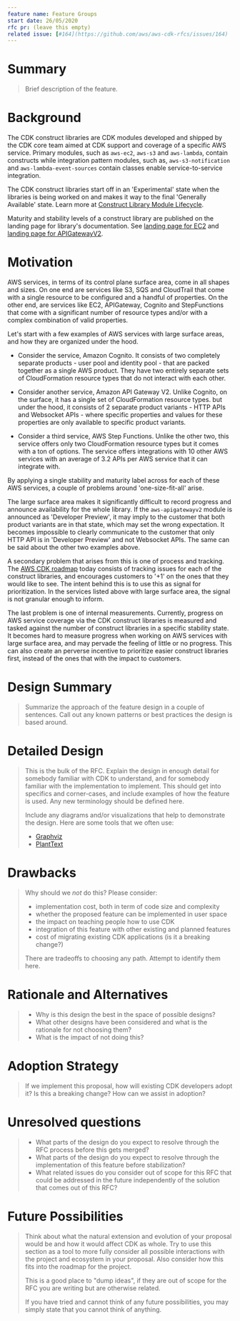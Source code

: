 ```yaml
---
feature name: Feature Groups
start date: 26/05/2020
rfc pr: (leave this empty)
related issue: [#164](https://github.com/aws/aws-cdk-rfcs/issues/164)
---
```


# Summary

> Brief description of the feature.

# Background

The CDK construct libraries are CDK modules developed and shipped by the CDK core team aimed at CDK support and
coverage of a specific AWS service. Primary modules, such as `aws-ec2`, `aws-s3` and `aws-lambda`, contain constructs
while integration pattern modules, such as, `aws-s3-notification` and `aws-lambda-event-sources` contain classes
enable service-to-service integration.

The CDK construct libraries start off in an 'Experimental' state when the libraries is being worked on and makes
it way to the final 'Generally Available' state. Learn more at [Construct Library Module
Lifecycle](https://github.com/aws/aws-cdk-rfcs/blob/master/text/0107-construct-library-module-lifecycle.md).

Maturity and stability levels of a construct library are published on the landing page for library's documentation.
See [landing page for EC2](https://docs.aws.amazon.com/cdk/api/latest/docs/aws-ec2-readme.html) and [landing page for
APIGatewayV2](https://docs.aws.amazon.com/cdk/api/latest/docs/aws-apigatewayv2-readme.html).

# Motivation

AWS services, in terms of its control plane surface area, come in all shapes and sizes.
On one end are services like S3, SQS and CloudTrail that come with a single resource to be configured and a handful
of properties. On the other end, are services like EC2, APIGateway, Cognito and StepFunctions that come with a
significant number of resource types and/or with a complex combination of valid properties.

Let's start with a few examples of AWS services with large surface areas, and how they are organized under the hood.

* Consider the service, Amazon Cognito. It consists of two completely separate products - user pool and identity
pool - that are packed together as a single AWS product. They have two entirely separate sets of CloudFormation
resource types that do not interact with each other.

* Consider another service, Amazon API Gateway V2. Unlike Cognito, on the surface, it has a single set of
CloudFormation resource types. but under the hood, it consists of 2 separate product variants - HTTP APIs and
Websocket APIs - where specific properties and values for these properties are only available to specific product
variants.

* Consider a third service, AWS Step Functions. Unlike the other two, this service offers only two CloudFormation
resource types but it comes with a ton of options. The service offers integrations with 10 other AWS services with
an average of 3.2 APIs per AWS service that it can integrate with.

By applying a single stability and maturity label across for each of these AWS services, a couple of problems around
'one-size-fit-all' arise.

The large surface area makes it significantly difficult to record progress and announce availability for the whole
library. If the `aws-apigatewayv2` module is announced as 'Developer Preview', it may imply to the customer that both
product variants are in that state, which may set the wrong expectation. It becomes impossible to clearly communicate
to the customer that only HTTP API is in 'Developer Preview' and not Websocket APIs.
The same can be said about the other two examples above.

A secondary problem that arises from this is one of process and tracking. The [AWS CDK
roadmap](https://github.com/aws/aws-cdk/blob/master/ROADMAP.md) today consists of tracking issues for each of the
construct libraries, and encourages customers to '+1' on the ones that they would like to see. The intent behind this
is to use this as signal for prioritization. In the services listed above with large surface area, the signal is not
granular enough to inform.

The last problem is one of internal measurements. Currently, progress on AWS service coverage via the CDK construct
libraries is measured and tasked against the number of construct libraries in a specific stability state. It becomes
hard to measure progress when working on AWS services with large surface area, and may pervade the feeling of little
or no progress. This can also create an perverse incentive to prioritize easier construct libraries first, instead of
the ones that with the impact to customers.

# Design Summary

> Summarize the approach of the feature design in a couple of sentences. Call out
> any known patterns or best practices the design is based around.

# Detailed Design

> This is the bulk of the RFC. Explain the design in enough detail for somebody
> familiar with CDK to understand, and for somebody familiar with the
> implementation to implement. This should get into specifics and corner-cases,
> and include examples of how the feature is used. Any new terminology should be
> defined here.
>
> Include any diagrams and/or visualizations that help to demonstrate the design.
> Here are some tools that we often use:
>
> - [Graphviz](http://graphviz.it/#/gallery/structs.gv)
> - [PlantText](https://www.planttext.com)

# Drawbacks

> Why should we _not_ do this? Please consider:
>
> - implementation cost, both in term of code size and complexity
> - whether the proposed feature can be implemented in user space
> - the impact on teaching people how to use CDK
> - integration of this feature with other existing and planned features
> - cost of migrating existing CDK applications (is it a breaking change?)
>
> There are tradeoffs to choosing any path. Attempt to identify them here.

# Rationale and Alternatives

> - Why is this design the best in the space of possible designs?
> - What other designs have been considered and what is the rationale for not
>   choosing them?
> - What is the impact of not doing this?

# Adoption Strategy

> If we implement this proposal, how will existing CDK developers adopt it? Is
> this a breaking change? How can we assist in adoption?

# Unresolved questions

> - What parts of the design do you expect to resolve through the RFC process
>   before this gets merged?
> - What parts of the design do you expect to resolve through the implementation
>   of this feature before stabilization?
> - What related issues do you consider out of scope for this RFC that could be
>   addressed in the future independently of the solution that comes out of this
>   RFC?

# Future Possibilities

> Think about what the natural extension and evolution of your proposal would be
> and how it would affect CDK as whole. Try to use this section as a tool to more
> fully consider all possible interactions with the project and ecosystem in your
> proposal. Also consider how this fits into the roadmap for the project.
>
> This is a good place to "dump ideas", if they are out of scope for the RFC you
> are writing but are otherwise related.
>
> If you have tried and cannot think of any future possibilities, you may simply
> state that you cannot think of anything.
